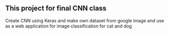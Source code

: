 
## This project for final CNN class
  Create CNN using Keras and make own dataset from google image and use as a web application for image classification for cat and dog
